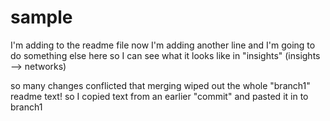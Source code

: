 # sample
I'm adding to the readme file
now I'm adding another line
and I'm going to do something else here so I can see what it looks like in "insights" 
(insights --> networks)

so many changes conflicted that merging wiped out the whole "branch1" readme text!
so I copied text from an earlier "commit" and pasted it in to branch1
